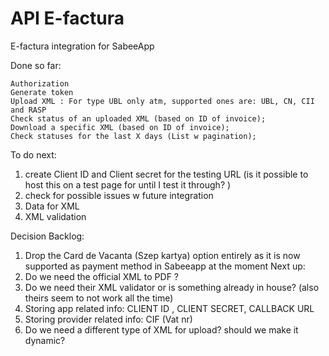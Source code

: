 # API E-factura


E-factura integration for SabeeApp

Done so far: 

    Authorization
    Generate token
    Upload XML : For type UBL only atm, supported ones are: UBL, CN, CII and RASP
    Check status of an uploaded XML (based on ID of invoice);
    Download a specific XML (based on ID of invoice);
    Check statuses for the last X days (List w pagination);

To do next: 

1. create Client ID and Client secret for the testing URL (is it possible to host this on a test page for until I test it through? )
2. check for possible issues w future integration
3. Data for XML 
4. XML validation


Decision Backlog:

1. Drop the Card de Vacanta (Szep kartya) option entirely as it is now supported as payment method in Sabeeapp at the moment
Next up: 
1. Do we need the official XML to PDF ?
2. Do we need their XML validator or is something already in house? (also theirs seem to not work all the time)
3. Storing app related info: CLIENT ID , CLIENT SECRET, CALLBACK URL
4. Storing provider related info: CIF (Vat nr)
5. Do we need a different type of XML for upload? should we make it dynamic?
